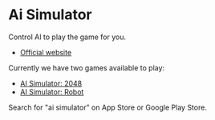 # Ai Simulator

Control AI to play the game for you.

- [Official website](https://ai-simulator.com/)

Currently we have two games available to play:

- [AI Simulator: 2048](https://ai-simulator.com/2048/)
- [AI Simulator: Robot](https://ai-simulator.com/robot/)

Search for "ai simulator" on App Store or Google Play Store.
